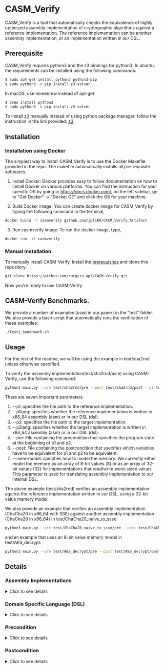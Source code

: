 # CASM_Verify
CASM_Verify is a tool that automatically checks the equivalence of highly optimized assembly implementation of cryptographic algorithms against a reference implementation. The reference implementation can be another assembly implementation, or an implementation written in our DSL.


## Prerequisite
CASM_Verify requires python3 and the z3 bindings for python3. In ubuntu, the requirements can be installed using the following commands:
```bash
$ sudo apt-get install python3 python3-pip
$ sudo python3 -m pip install z3-solver
```
In macOS, use homebrew instead of apt-get:
```bash
$ brew install python3
$ sudo python3 -m pip install z3-solver
```

To install [z3](https://github.com/Z3Prover/z3) manually instead of using python package manager, follow the instruction in the link provided: [z3](https://github.com/Z3Prover/z3)


## Installation

### Installation using Docker
The simplest way to install CASM_Verify is to use the Docker Makefile provided in the repo. The makefile automatically installs all pre-requisite softwares.

1) Install Docker: Docker provides easy to follow documentation on how to install Docker on various platforms. You can find the instruction for your specific OS by going to https://docs.docker.com/, on the left sidebar, go to "Get Docker" -> "Docker CE" and click the OS for your machine.

2) Build Docker image: You can create docker image for CASM_Verify by typing the following command in the terminal,
```bash
docker build -t casmverify github.com/jpl169/CASM_Verify_Artifact
```

3) Run casmverify image: To run the docker image, type,
```bash
docker run -it casmverify
```

### Manual Installation
To manually install CASM-Verify, install the [prerequisites](https://github.com/rutgers-apl/CASM-Verify/blob/master/README.md#prerequisite) and clone this repository:
```bash
git clone https://github.com/rutgers-apl/CASM-Verify.git
```
Now you're ready to use CASM-Verify.


## CASM-Verify Benchmarks.
We provide a number of examples (used in our paper) in the "test" folder. We also provide a bash script that automatically runs the verification of these examples:
```bash
./Test1_benchmark.sh
```

## Usage
For the rest of the readme, we will be using the example in test/sha2rnd unless otherwise specified.

To verify the assembly implementation(test/sha2rnd/asm) using CASM-Verify, use the following command:
```bash
python3 main.py --pre test/sha2rnd/pre --post test/sha2rnd/post --p1 test/sha2rnd/dsl --p1lang dsl --p2 test/sha2rnd/asm --p2lang asm --mem-model 32
```
There are seven important parameters:
  1) --p1: specifies the file path to the reference implementation.
  2) --p1lang: specifies whether the reference implementation is written in x86_64 assembly (asm) or in our DSL (dsl).
  3) --p2: specifies the file path to the target implementation.
  4) --p2lang: specifies whether the target implementation is written in x86_64 assembly (asm) or in our DSL (dsl).
  5) --pre: File containing the precondition that specifies the program state at the beginning of p1 and p2.
  6) --post: File containing the postcondition that specifies which variables have to be equivalent for p1 and p2 to be equivalent.
  7) --mem-model: specifies how to model the memory. We currently either model the memory as an array of 8-bit values (8) or as an array of 32-bit values (32) for implementations that read/write word-sized values. This parameter is used for translating assembly implementation to our internal DSL.

The above example (test/sha2rnd) verifies an assembly implementation against the reference implementation written in our DSL, using a 32-bit value memory model.

We also provide an example that verifies an assembly implementation (ChaCha20 in x86_64 with SSE) against another assembly implementation (ChaCha20 in x86_64) in test/ChaCha20_naive_to_ssse:
```bash
python3 main.py --pre test/ChaCha20_naive_to_ssse/pre --post test/ChaCha20_naive_to_ssse/post --p1 test/ChaCha20_naive_to_ssse/p1 --p1lang asm --p2 test/ChaCha20_naive_to_ssse/p2 --p2lang asm --mem-model 32
```
and an example that uses an 8-bit value memory model in test/AES_decrypt:
```bash
python3 main.py --pre test/AES_decrypt/pre --post test/AES_decrypt/post --p1 test/AES_decrypt/dsl --p1lang dsl --p2 test/AES_decrypt/asm --p2lang asm --mem_model 8
```

## Details

### Assembly Implementations
<details><summary>Click to see details</summary>
<p>

CASM-Verify accepts AT&T syntax of assembly instructions. Although CASM-Verify can accept a wide variety of instructions, it does not reason about all instructions (notably, jump instructions and labels). Whenever CASM-Verify encounters an instruction it cannot reason about, it will notify the user of the instruction.

</p>
</details>

### Domain Specific Language (DSL)
<details><summary>Click to see details</summary>
<p>

We provide an imperative C-like DSL to write the reference implementation, precondition, and the postcondition. We are actively refining our DSL to be more user friendly. To illustrate the features of our DSL, here is a code snippet of test/sha2rnd/dsl:
```
function SIGMA0(a) {
return (a >>> 2) ^ (a >>> 13) ^ (a >>> 22);
}
function CH(x, y, z) {
return (x & y) ^ (!x & z);
}
...

for (i from 0 to 1) {
	w[i] = m[i];
	sigma1 = SIGMA1(e);
	ch = CH(e,f,g);
	t1 = h + sigma1 + ch + k[i] + w[i];
...
}
```
`Variables (i.e. a)`: All variables are implicitly declared and they are integers. By default, they are 32-bit integers. If you need a different sized integers, use the format var:size, i.e. x:64 is a 64-bit integer named x. Constants are defaulted to 32-bit integers. Similar to variables, you can declare different sizes of constants, i.e. 1553:40 is a 40-bit integer representing the value 1553.
`Arrays (i.e. w[i])`: Like variables, arrays use 32-bit indices and hold 32-bit values by default. If you need different sized arrays, use the format name:s1\[index:s2\], i.e. mem:8\[addr:64\] is an array named mem, which uses 64-bit indices and returns 8-bit values.
`Loops`: Our DSL only allows a fixed-iteration for loop. CASM-verify internally unroll the for loop.
`Function`: our DSL supports mathematical functions. CASM-verify internally inlines the function.

</p>
</details>

### Precondition
<details><summary>Click to see details</summary>
<p>

CASM-Verify requires information about the initial program states of p1 and p2 through Precondition. Because of possible ambiguity between variable names in p1 and p2, all variables in Precondition and Postcondition must be prepended with "P1." if the variable is from p1 and "P2." if the variable is from p2. For example, precondition test/sha2rnd/pre,
```
@Data{P2.rbp:64, P2.rbp:64 ~ P2.rbp:64 + 7:64};
...

P1.a == P2.eax; 
P1.b == P2.ebx;
...
P2.mem[P2.rbp:64] == 0xe49b69c1;
...
P1.m[0] == P2.mem[P2.rsi:64];
...
```
specifies that the variable *a* from *p1* and register *eax* from *p2* are equivalent. Additionally,  

`@Data`: Describes the data regions in the memory used by assembly implementations.  
	1) Argument #1: Which register points to the region. (i.e. P2.rbp:64 says this data region is pointed by the register rbp)  
	2) Argument #2: What is the range of the regions? (i.e. The size of the region is 8 bytes starting from rbp)  
	
`mem[]`: Array "mem" is registered to be used for the memory model for the assembly implementations. To describe the content of the memory, use mem.

</p>
</details>

### Postcondition
<details><summary>Click to see details</summary>
<p>

The postcondition specifies which variables should be equivalent after executing p1 and p2:
```
P1.a == P2.r10d;
P1.b == P2.r11d;
...
```
The main goal of CASM-Verify is to verify the postcondition.

</p>
</details>


